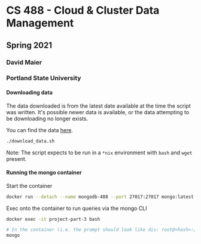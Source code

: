 # CS 488 - Cloud & Cluster Data Management

## Spring 2021

### David Maier

### Portland State University

#### Downloading data

The data downloaded is from the latest date available at the time the script was written.
It's possible newer data is available, or the data attempting to be downloading no longer exists.

You can find the data [here](http://insideairbnb.com/get-the-data.html).

```bash
./download_data.sh
```

Note: The script expects to be run in a `*nix` environment with `bash` and `wget` present.

#### Running the mongo container

Start the container

```sh
docker run --detach --name mongodb-488 --port 27017:27017 mongo:latest
```

Exec onto the container to run queries via the mongo CLI

```sh
docker exec -it project-part-3 bash

# In the container (i.e. the prompt should look like dis: root@<hash>:/# )
mongo
```
